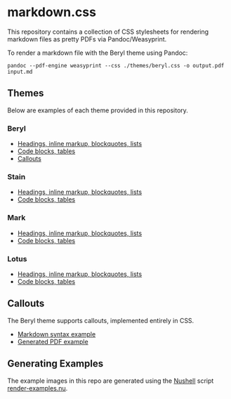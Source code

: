 # markdown.css

This repository contains a collection of CSS stylesheets for rendering markdown
files as pretty PDFs via Pandoc/Weasyprint.

To render a markdown file with the Beryl theme using Pandoc:

```shell
pandoc --pdf-engine weasyprint --css ./themes/beryl.css -o output.pdf input.md
```

## Themes

Below are examples of each theme provided in this repository.

### Beryl

- [Headings, inline markup, blockquotes, lists](./examples/beryl-typography.png)
- [Code blocks, tables](./examples/beryl-data.png)
- [Callouts](./examples/beryl-callouts.png)

### Stain

- [Headings, inline markup, blockquotes, lists](./examples/stain-typography.png)
- [Code blocks, tables](./examples/stain-data.png)

### Mark

- [Headings, inline markup, blockquotes, lists](./examples/mark-typography.png)
- [Code blocks, tables](./examples/mark-data.png)

### Lotus

- [Headings, inline markup, blockquotes, lists](./examples/lotus-typography.png)
- [Code blocks, tables](./examples/lotus-data.png)

## Callouts

The Beryl theme supports callouts, implemented entirely in CSS.

- [Markdown syntax example](./examples/callouts.md)
- [Generated PDF example](./examples/beryl-callouts.png)

## Generating Examples

The example images in this repo are generated using the
[Nushell](https://www.nushell.sh/) script
[render-examples.nu](./render-examples.nu).
